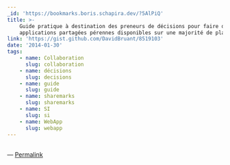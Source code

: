 ```yaml
---
_id: 'https://bookmarks.boris.schapira.dev/?5AlPiQ'
title: >-
    Guide pratique à destination des preneurs de décisions pour faire des
    applications partagées pérennes disponibles sur une majorité de plateformes
link: 'https://gist.github.com/DavidBruant/8519103'
date: '2014-01-30'
tags:
    - name: Collaboration
      slug: collaboration
    - name: décisions
      slug: decisions
    - name: guide
      slug: guide
    - name: sharemarks
      slug: sharemarks
    - name: SI
      slug: si
    - name: WebApp
      slug: webapp
---
```


<br>&#8212;
<a href="https://bookmarks.boris.schapira.dev/?5AlPiQ" title="Permalink">Permalink</a>
